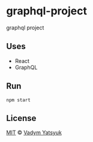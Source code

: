 # graphql-project
graphql project

## Uses
* React
* GraphQL

## Run
```
npm start
```

## License

[MIT](https://tldrlegal.com/license/mit-license) © [Vadym Yatsyuk](https://github.com/vadimdez)
